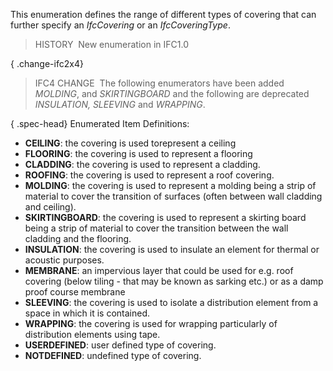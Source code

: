 This enumeration defines the range of different types of covering that can further specify an _IfcCovering_ or an _IfcCoveringType_.

> HISTORY&nbsp; New enumeration in IFC1.0

{ .change-ifc2x4}
> IFC4 CHANGE&nbsp; The following enumerators have been added _MOLDING_, and _SKIRTINGBOARD_ and the following are deprecated _INSULATION, SLEEVING_ and _WRAPPING_.

{ .spec-head}
Enumerated Item Definitions:

* **CEILING**: the covering is used torepresent a ceiling
* **FLOORING**: the covering is used to represent a flooring
* **CLADDING**: the covering is used to represent a cladding.
* **ROOFING**: the covering is used to represent a roof covering.
* **MOLDING**: the covering is used to represent a molding being a strip of material to cover the transition of surfaces (often between wall cladding and ceiling).
* **SKIRTINGBOARD**: the covering is used to represent a skirting board being a strip of material to cover the transition between the wall cladding and the flooring.
* **INSULATION**: the covering is used to insulate an element for thermal or acoustic purposes.
* **MEMBRANE**: an impervious layer that could be used for e.g. roof covering (below tiling - that may be known as sarking etc.) or as a damp proof course membrane
* **SLEEVING**: the covering is used to isolate a distribution element from a space in which it is contained.
* **WRAPPING**: the covering is used for wrapping particularly of distribution elements using tape.
* **USERDEFINED**: user defined type of covering.
* **NOTDEFINED**: undefined type of covering.